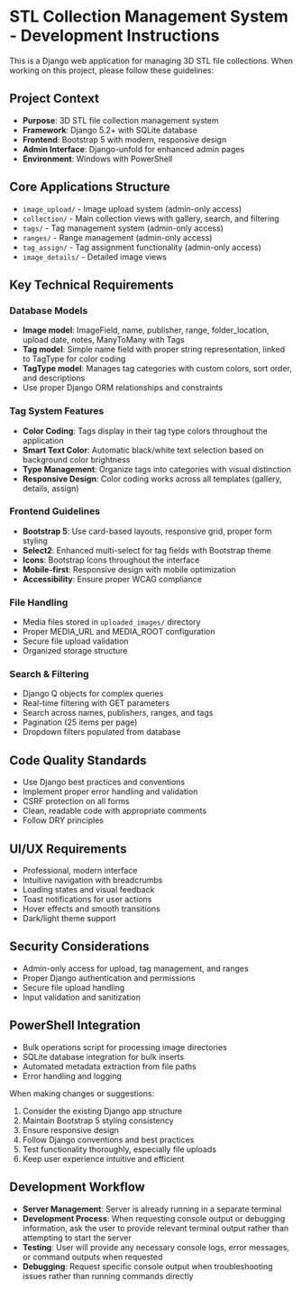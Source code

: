 # STL Collection Management System - Development Instructions

This is a Django web application for managing 3D STL file collections. When working on this project, please follow these guidelines:

## Project Context
- **Purpose**: 3D STL file collection management system
- **Framework**: Django 5.2+ with SQLite database
- **Frontend**: Bootstrap 5 with modern, responsive design
- **Admin Interface**: Django-unfold for enhanced admin pages
- **Environment**: Windows with PowerShell

## Core Applications Structure
- `image_upload/` - Image upload system (admin-only access)
- `collection/` - Main collection views with gallery, search, and filtering
- `tags/` - Tag management system (admin-only access)
- `ranges/` - Range management (admin-only access)
- `tag_assign/` - Tag assignment functionality (admin-only access)
- `image_details/` - Detailed image views

## Key Technical Requirements

### Database Models
- **Image model**: ImageField, name, publisher, range, folder_location, upload date, notes, ManyToMany with Tags
- **Tag model**: Simple name field with proper string representation, linked to TagType for color coding
- **TagType model**: Manages tag categories with custom colors, sort order, and descriptions
- Use proper Django ORM relationships and constraints

### Tag System Features
- **Color Coding**: Tags display in their tag type colors throughout the application
- **Smart Text Color**: Automatic black/white text selection based on background color brightness
- **Type Management**: Organize tags into categories with visual distinction
- **Responsive Design**: Color coding works across all templates (gallery, details, assign)

### Frontend Guidelines
- **Bootstrap 5**: Use card-based layouts, responsive grid, proper form styling
- **Select2**: Enhanced multi-select for tag fields with Bootstrap theme
- **Icons**: Bootstrap Icons throughout the interface
- **Mobile-first**: Responsive design with mobile optimization
- **Accessibility**: Ensure proper WCAG compliance

### File Handling
- Media files stored in `uploaded_images/` directory
- Proper MEDIA_URL and MEDIA_ROOT configuration
- Secure file upload validation
- Organized storage structure

### Search & Filtering
- Django Q objects for complex queries
- Real-time filtering with GET parameters
- Search across names, publishers, ranges, and tags
- Pagination (25 items per page)
- Dropdown filters populated from database

## Code Quality Standards
- Use Django best practices and conventions
- Implement proper error handling and validation
- CSRF protection on all forms
- Clean, readable code with appropriate comments
- Follow DRY principles

## UI/UX Requirements
- Professional, modern interface
- Intuitive navigation with breadcrumbs
- Loading states and visual feedback
- Toast notifications for user actions
- Hover effects and smooth transitions
- Dark/light theme support

## Security Considerations
- Admin-only access for upload, tag management, and ranges
- Proper Django authentication and permissions
- Secure file upload handling
- Input validation and sanitization

## PowerShell Integration
- Bulk operations script for processing image directories
- SQLite database integration for bulk inserts
- Automated metadata extraction from file paths
- Error handling and logging

When making changes or suggestions:
1. Consider the existing Django app structure
2. Maintain Bootstrap 5 styling consistency
3. Ensure responsive design
4. Follow Django conventions and best practices
5. Test functionality thoroughly, especially file uploads
6. Keep user experience intuitive and efficient


## Development Workflow
- **Server Management**: Server is already running in a separate terminal
- **Development Process**: When requesting console output or debugging information, ask the user to provide relevant terminal output rather than attempting to start the server
- **Testing**: User will provide any necessary console logs, error messages, or command outputs when requested
- **Debugging**: Request specific console output when troubleshooting issues rather than running commands directly